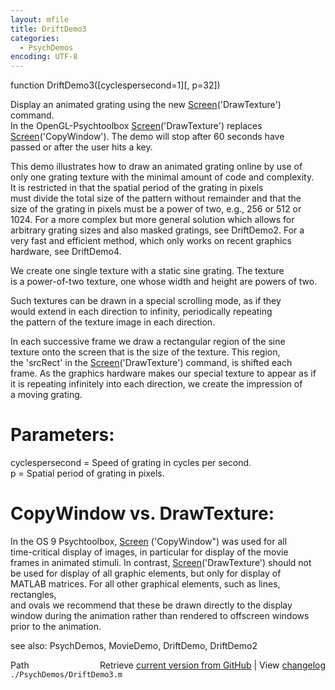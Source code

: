 ```yaml
---
layout: mfile
title: DriftDemo3
categories:
  - PsychDemos
encoding: UTF-8
---
```


function DriftDemo3([cyclespersecond=1][, p=32])  

Display an animated grating using the new [Screen](/docs/Screen)('DrawTexture') command.  
In the OpenGL-Psychtoolbox [Screen](/docs/Screen)('DrawTexture') replaces  
[Screen](/docs/Screen)('CopyWindow'). The demo will stop after 60 seconds have  
passed or after the user hits a key.  

This demo illustrates how to draw an animated grating online by use of  
only one grating texture with the minimal amount of code and complexity.  
It is restricted in that the spatial period of the grating in pixels  
must divide the total size of the pattern without remainder and that the  
size of the grating in pixels must be a power of two, e.g., 256 or 512 or  
1024\. For a more complex but more general solution which allows for  
arbitrary grating sizes and also masked gratings, see DriftDemo2. For a  
very fast and efficient method, which only works on recent graphics  
hardware, see DriftDemo4.  

We create one single texture with a static sine grating. The texture  
is a power-of-two texture, one whose width and height are powers of two.  

Such textures can be drawn in a special scrolling mode, as if they  
would extend in each direction to infinity, periodically repeating  
the pattern of the texture image in each direction.  

In each successive frame we draw a rectangular region of the sine  
texture onto the screen that is the size of the texture. This region,  
the 'srcRect' in the [Screen](/docs/Screen)('DrawTexture') command, is shifted each  
frame. As the graphics hardware makes our special texture to appear as if  
it is repeating infinitely into each direction, we create the impression of  
a moving grating.  

# Parameters:  

cyclespersecond = Speed of grating in cycles per second.  
p = Spatial period of grating in pixels.  

# CopyWindow vs. DrawTexture:  

In the OS 9 Psychtoolbox, [Screen](/docs/Screen) ('CopyWindow") was used for all  
time-critical display of images, in particular for display of the movie  
frames in animated stimuli. In contrast, [Screen](/docs/Screen)('DrawTexture') should not  
be used for display of all graphic elements,  but only for  display of  
MATLAB matrices.  For all other graphical elements, such as lines,  rectangles,  
and ovals we recommend that these be drawn directly to the  display  
window during the animation rather than rendered to offscreen  windows  
prior to the animation.  

see also: PsychDemos, MovieDemo, DriftDemo, DriftDemo2  


<div class="code_header" style="text-align:right;">
  <span style="float:left;">Path&nbsp;&nbsp;</span> <span class="counter">Retrieve <a href=
  "https://raw.github.com/Psychtoolbox-3/Psychtoolbox-3/beta/./PsychDemos/DriftDemo3.m">current version from GitHub</a> | View <a href=
  "https://github.com/Psychtoolbox-3/Psychtoolbox-3/commits/beta/./PsychDemos/DriftDemo3.m">changelog</a></span>
</div>
<div class="code">
  <code>./PsychDemos/DriftDemo3.m</code>
</div>
